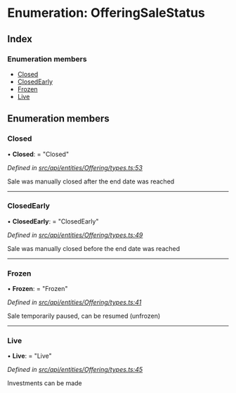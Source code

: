 # Enumeration: OfferingSaleStatus

## Index

### Enumeration members

* [Closed](offeringsalestatus.md#closed)
* [ClosedEarly](offeringsalestatus.md#closedearly)
* [Frozen](offeringsalestatus.md#frozen)
* [Live](offeringsalestatus.md#live)

## Enumeration members

###  Closed

• **Closed**: = "Closed"

*Defined in [src/api/entities/Offering/types.ts:53](https://github.com/PolymeshAssociation/polymesh-sdk/blob/46845947/src/api/entities/Offering/types.ts#L53)*

Sale was manually closed after the end date was reached

___

###  ClosedEarly

• **ClosedEarly**: = "ClosedEarly"

*Defined in [src/api/entities/Offering/types.ts:49](https://github.com/PolymeshAssociation/polymesh-sdk/blob/46845947/src/api/entities/Offering/types.ts#L49)*

Sale was manually closed before the end date was reached

___

###  Frozen

• **Frozen**: = "Frozen"

*Defined in [src/api/entities/Offering/types.ts:41](https://github.com/PolymeshAssociation/polymesh-sdk/blob/46845947/src/api/entities/Offering/types.ts#L41)*

Sale temporarily paused, can be resumed (unfrozen)

___

###  Live

• **Live**: = "Live"

*Defined in [src/api/entities/Offering/types.ts:45](https://github.com/PolymeshAssociation/polymesh-sdk/blob/46845947/src/api/entities/Offering/types.ts#L45)*

Investments can be made
